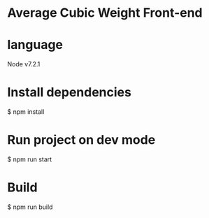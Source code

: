 # Average Cubic Weight Front-end

# language
   Node v7.2.1
# Install dependencies
$ npm install

# Run project on dev mode 
$ npm run start

# Build
$ npm run build